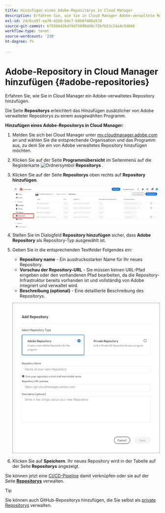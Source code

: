 ```yaml
---
title: Hinzufügen eines Adobe-Repositorys in Cloud Manager
description: Erfahren Sie, wie Sie in Cloud Manager Adobe-verwaltete Repositorys hinzufügen.
exl-id: 24c6ca97-ea70-41b8-b4c7-b8b0f406a57d
source-git-commit: 675568426df0df5890dd8c72bfb53c24a4c5d666
workflow-type: tm+mt
source-wordcount: '230'
ht-degree: 7%

---
```


# Adobe-Repository in Cloud Manager hinzufügen {#adobe-repositories}

Erfahren Sie, wie Sie in Cloud Manager ein Adobe-verwaltetes Repository hinzufügen.

Die Seite **Repositorys** erleichtert das Hinzufügen zusätzlicher von Adobe verwalteter Repositorys zu einem ausgewählten Programm.

**Hinzufügen eines Adobe-Repositorys in Cloud Manager:**

1. Melden Sie sich bei Cloud Manager unter [my.cloudmanager.adobe.com](https://my.cloudmanager.adobe.com/) an und wählen Sie die entsprechende Organisation und das Programm aus, zu dem Sie ein von Adobe verwaltetes Repository hinzufügen möchten.

1. Klicken Sie auf der Seite **Programmübersicht** im Seitenmenü auf die Registerkarte ![Ordnersymbol](https://spectrum.adobe.com/static/icons/workflow_18/Smock_Folder_18_N.svg) **Repositorys** .

1. Klicken Sie auf der Seite **Repositorys** oben rechts auf **Repository hinzufügen**.

   ![Schaltfläche „Repository hinzufügen“](/help/managing-code/assets/repositories-tab.png)

1. Stellen Sie im Dialogfeld **Repository hinzufügen** sicher, dass **Adobe Repository** als Repository-Typ ausgewählt ist.

1. Geben Sie in die entsprechenden Textfelder Folgendes ein:

   * **Repository name** - Ein ausdrucksstarker Name für Ihr neues Repository.
   * **Vorschau der Repository-URL** - Sie müssen keinen URL-Pfad eingeben oder den vorhandenen Pfad bearbeiten, da die Repository-Infrastruktur bereits vorhanden ist und vollständig von Adobe integriert und verwaltet wird.
   * **Beschreibung (optional)** - Eine detaillierte Beschreibung des Repositorys.

   ![Dialogfeld &quot;Repository hinzufügen&quot;](/help/managing-code/assets/repository-add-adobe.png)

1. Klicken Sie auf **Speichern**.
Ihr neues Repository wird in der Tabelle auf der Seite **Repositorys** angezeigt.

Sie können jetzt eine [CI/CD-Pipeline](/help/overview/ci-cd-pipelines.md) damit verknüpfen oder sie auf der Seite [**Repositorys**](/help/managing-code/managing-repositories.md) verwalten.

>[!TIP]
>
>Sie können auch GitHub-Repositorys hinzufügen, die Sie selbst als [private Repositorys](/help/managing-code/private-repositories.md) verwalten.
